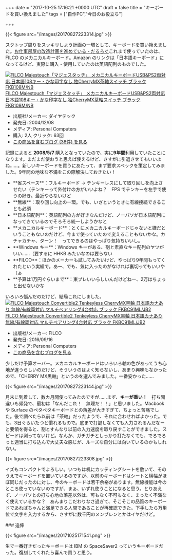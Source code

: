 
+++
date = "2017-10-25 17:16:21 +0000 UTC"
draft = false
title = "キーボードを買い換えました"
tags = ["自作PC","今日のお役立ち"]

+++


{{< figure src="/images/20170827223314.jpg"  >}}

スクトップ周りをスッキリしよう計画の一環として、キーボードを買い換えました。[お仕事部屋の改造計画を進めている - だるろぐ](http://blog.daruyanagi.jp/entry/2017/10/01/090000)これまで使っていたのは、FILCO のメカニカルキーボード。Amazon のリンクは「日本語キーボード」になってるけど、実際に購入・使用していたのは英語配列のものでした。<div class="hatena-asin-detail"><a href="http://www.amazon.co.jp/exec/obidos/ASIN/B0007TXT4S/bestylesnet-22/"><img src="https://images-fe.ssl-images-amazon.com/images/I/41RKNZENJWL._SL160_.jpg" class="hatena-asin-detail-image" alt="FILCO Majestouch「マジェスタッチ」 メカニカルキーボードUSB&amp;PS2両対応 日本語108キー・かな印字なし 独CherryMX茶軸スイッチ ブラック FKB108M/NB" title="FILCO Majestouch「マジェスタッチ」 メカニカルキーボードUSB&amp;PS2両対応 日本語108キー・かな印字なし 独CherryMX茶軸スイッチ ブラック FKB108M/NB"/></a><div class="hatena-asin-detail-info"><a href="http://www.amazon.co.jp/exec/obidos/ASIN/B0007TXT4S/bestylesnet-22/">FILCO Majestouch「マジェスタッチ」 メカニカルキーボードUSB&amp;PS2両対応 日本語108キー・かな印字なし 独CherryMX茶軸スイッチ ブラック FKB108M/NB</a><ul><li><span class="hatena-asin-detail-label">出版社/メーカー:</span> ダイヤテック</li><li><span class="hatena-asin-detail-label">発売日:</span> 2004/12/08</li><li><span class="hatena-asin-detail-label">メディア:</span> Personal Computers</li><li><span class="hatena-asin-detail-label">購入</span>: 2人 <span class="hatena-asin-detail-label">クリック</span>: 63回</li><li><a href="http://d.hatena.ne.jp/asin/B0007TXT4S/bestylesnet-22" target="_blank">この商品を含むブログ (38件) を見る</a></li></ul></div><div class="hatena-asin-detail-foot"></div></div>記録によると **2008/5/7** 購入となっていたので、実に**9年間**利用していたことになります。まだまだ使おうと思えば使えるけど、さすがに引退させてもいいよね……。新しいキーボードを買うにあたって、まず要求スペックを策定してみました。9年間の地味な不満をこの際解決しておきたい！

<ul>
<li>**省スペース**：フルキーボード → テンキーレスにして取り回しを向上させたい（テンキーって外付けの方がいいよね？　FPS でテンキーを左手で使うの好き。最近やらないけど</li>
<li>**無線**：取り回し向上の一環。でも、いざというときに有線接続できることも必須</li>
<li>**日本語配列**：英語配列の方が好きなんだけど、ノーパソが日本語配列になってきているのでそろそろ統一しようかなと</li>
<li>**メカニカルキーボード**：とくにメカニカルキーボードじゃないと嫌だということもないのだけど、今まで使っていたので変えることもないかな。カチャカチャ、ターン！　ってできるのはやっぱり気持ちいいし。</li>
<li>**Windows キー**：Windows キーがある、割と素直なキー配列のヤツがいい……（要するに HHKB みたいなのは要らない</li>
<li>**FILCO**：ほかのメーカーも試してみたいけど、やっぱり9年間もってくれたという実績で。あー、でも、気に入ったのがなければ裏切ってもいいや（ぁ</li>
<li>**予算は1万円ぐらいまで**：東プレいいらしいんだけどねー、2万はちょっと出せないかな</li>
</ul>いろいろ悩んだのだけど、結局これにしました。<div class="hatena-asin-detail"><a href="http://www.amazon.co.jp/exec/obidos/ASIN/B01LLFOZ1C/bestylesnet-22/"><img src="https://images-fe.ssl-images-amazon.com/images/I/41ydwGecQTL._SL160_.jpg" class="hatena-asin-detail-image" alt="FILCO Majestouch Convertible2 Tenkeyless CherryMX黒軸 日本語カナあり 無線/有線両対応 マルチペアリング4台対応 ブラック FKBC91ML/JB2" title="FILCO Majestouch Convertible2 Tenkeyless CherryMX黒軸 日本語カナあり 無線/有線両対応 マルチペアリング4台対応 ブラック FKBC91ML/JB2"/></a><div class="hatena-asin-detail-info"><a href="http://www.amazon.co.jp/exec/obidos/ASIN/B01LLFOZ1C/bestylesnet-22/">FILCO Majestouch Convertible2 Tenkeyless CherryMX黒軸 日本語カナあり 無線/有線両対応 マルチペアリング4台対応 ブラック FKBC91ML/JB2</a><ul><li><span class="hatena-asin-detail-label">出版社/メーカー:</span> FILCO</li><li><span class="hatena-asin-detail-label">発売日:</span> 2016/09/16</li><li><span class="hatena-asin-detail-label">メディア:</span> Personal Computers</li><li><a href="http://d.hatena.ne.jp/asin/B01LLFOZ1C/bestylesnet-22" target="_blank">この商品を含むブログを見る</a></li></ul></div><div class="hatena-asin-detail-foot"></div></div>少しだけ予算オーバー。メカニカルキーボードはいろいろ軸の色があってうち心地が違うらしいのだけど、そういうのはよく知らないし、あまり興味もなかったので、「CHERRY MX黒軸」というのを選んでみました。一番安かった……

{{< figure src="/images/20170827223144.jpg"  >}}

月末に到着して、数カ月間使ってみたのですが……まず、**キーが重い！**　打ち間違いも頻発で、最初は「なんだこれ！　無理だ！！」と思いました。Macbook や Surface のペタペタキーボードとの落差が大きすぎて、ちょっと苦痛でした。後で調べたら以前は「茶軸」だったようで、それに合わせればよかった。でも、3日ぐらいたつと慣れるもので。底まで打鍵しなくても入力されるんだなーと要領を得ると、割とすんなり以前の入力速度を取り戻すことができました。スピードは測ってないけど。なんか、ガチガチとしっかり打たなくても、でろでろっと適当に打ち込んで大丈夫な感じが、ルーズな自分には向いているのかもしれない。

{{< figure src="/images/20170827223308.jpg"  >}}

イズもコンパクトでよろしい。いつもは机にカッティングシートを敷いて、そのうえでキーボードを置いているのですが、以前のキーボードはシートと横幅がほぼ同じだったのに対し、今のキーボードは若干余裕があります。無線機能は今のところ使っていないのですが、まぁ、いずれ使うことになると思う。とりあえず、ノーパソとの打ち心地の落差以外は、可もなく不可もなく、まったく不満なく使えているかな？　あんまりこだわりなさ過ぎて、そこそこの品質のキーボードであればちゃんと満足できる人間であることが再確認できた。下手したら万単位で文字を入力するから、さすがに数千円のメンブレンとかはイヤだけど。

<div class="section">
    ### 追伸
    

{{< figure src="/images/20171025171541.png"  >}}

生で一番好きだったキーボードは IBM の SpaceSaver2 っていうキーボードだった。復刻してくれたら喜んで買うと思う。

</div>

